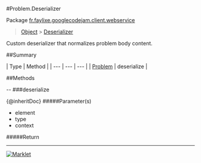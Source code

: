 #Problem.Deserializer

Package [fr.faylixe.googlecodejam.client.webservice](README.md)<br>
> [Object](../../../../java/lang/Object.md) > [Deserializer](Deserializer.md)

Custom deserializer that normalizes problem body content.

##Summary


| Type | Method |
| --- | --- | --- |
| [Problem](Problem.md) | deserialize |

##Methods

--
###deserialize


{@inheritDoc}
#####Parameter(s)


* element
* type
* context

#####Return



---
[![Marklet](https://img.shields.io/badge/Generated%20by-Marklet-green.svg)](https://github.com/Faylixe/marklet)